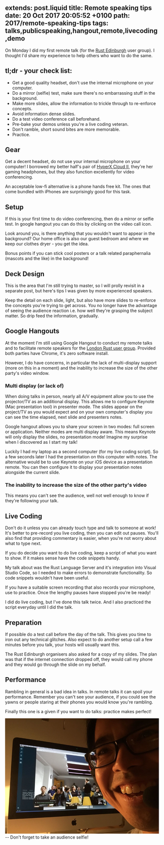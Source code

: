 
extends: post.liquid
title: Remote speaking tips
date: 20 Oct 2017 20:05:52 +0100
path: 2017/remote-speaking-tips
tags: talks,publicspeaking,hangout,remote,livecoding,demo
---

On Monday I did my first remote talk (for the [Rust
Edinburgh](https://www.meetup.com/rust-edi/) user group). I thought I'd share
my experience to help others who want to do the same.

## tl;dr - your check list:

- Get a good quality headset, don't use the internal microphone on your computer.
- Do a mirror (selfie) test, make sure there's no embarrassing stuff in the background.
- Make more slides, allow the information to trickle through to re-enforce concepts. 
- Avoid information dense slides.
- Do a test video conference call beforehand.
- Pre-bake your demos unless you're a live coding veteran.
- Don't ramble, short sound bites are more memorable.
- Practice.

## Gear

Get a decent headset, do not use your internal microphone on your computer! I
borrowed my better half's pair of [HyperX Cloud
II](https://www.amazon.co.uk/HyperX-Cloud-Gaming-Headset-Mobile/dp/B00SAYCXWG/ref=sr_1_1?ie=UTF8&qid=1508527812&sr=8-1&keywords=hyperx+ii),
they're her gaming headphones, but they also function excellently for video
conferencing.

An acceptable low-fi alternative is a phone hands free kit. The ones that come
bundled with iPhones are surprisingly good for this task.

## Setup

If this is your first time to do video conferencing, then do a mirror or selfie
test. In google hangout you can do this by clicking on the video call icon.

Look around you, is there anything that you wouldn't want to appear in the
background? Our home office is also our guest bedroom and where we keep our
clothes dryer - you get the idea.

Bonus points if you can stick cool posters or a talk related paraphernalia
(mascots and the like) in the background!

## Deck Design

This is the area that I'm still trying to master, so I will prolly revisit in a
separate post, but here's tips I was given by more experienced speakers. 

Keep the detail on each slide, light, but also have more slides to re-enforce
the concepts you're trying to get across. You no longer have the advantage of
seeing the audience reaction i.e. how well they're grasping the subject matter.
So drip feed the information, gradually.

## Google Hangouts

At the moment I'm still using Google Hangout to conduct my remote talks and to
facilitate remote speakers for the [London Rust user group](https://www.meetup.com/Rust-London-User-Group/). Provided both
parties have Chrome, it's zero software install. 

However, I do have concerns, in particular the lack of multi-display support
(more on this in a moment) and the inability to increase the size of the other
party's video window.

### Multi display (or lack of)

When doing talks in person, nearly all A/V equipment allow you to use the
projector/TV as an additional display. This allows me to configure Keynote (Mac
presentation tool) in presenter mode. The slides appear on the project/TV as
you would expect and on your own computer's display you can see the time
elapsed, next slide and presenters notes.

Google hangout allows you to share your screen in two modes: full screen or
application. Neither modes are multi display aware. This means Keynote will
only display the slides, no presentation mode! Imagine my surprise when I
discovered as I start my talk!

Luckily I had my laptop as a second computer (for my live coding script). So a
few seconds later I had the presentation on this computer with notes. The
alternative would be to use Keynote on your iOS device as a presentation
remote. You can then configure it to display your presentation notes alongside
the current slide.

### The inability to increase the size of the other party's video

This means you can't see the audience, well not well enough to know if they're
following your talk.

## Live Coding

Don't do it unless you can already touch type and talk to someone at work! It's
better to pre-record you live coding, then you can edit out pauses. You'll also
find that providing commentary is easier, when you're not worry about what to
type next.

If you do decide you want to do live coding, keep a script of what you want to
show. If it makes sense have the code snippets handy. 

My talk about was the Rust Language Server and it's integration into Visual
Studio Code, so I needed to make errors to demonstrate functionality. So code
snippets wouldn't have been useful.

If you have a suitable screen recording that also records your microphone, use
to practice. Once the lengthy pauses have stopped you're be ready!

I did do live coding, but I've done this talk twice. And I also practiced the
script everyday until I did the talk.

## Preparation

If possible do a test call before the day of the talk. This gives you time to
iron out any technical glitches. Also expect to do another setup call a few
minutes before you talk, your hosts will usually want this.

The Rust Edinburgh organisers also asked for a copy of my slides. The plan was
that if the internet connection dropped off, they would call my phone and they
would go through the slide on my behalf.

## Performance

Rambling in general is a bad idea in talks. In remote talks it can spoil your
performance. Remember you can't see your audience, if you could see the yawns
or people staring at their phones you would know you're rambling.

Finally this one is a given if you want to do talks: practice makes perfect! 

![remote talk selfie!](/img/remote_talk_selfie.png)
-- Don't forget to take an audience selfie!